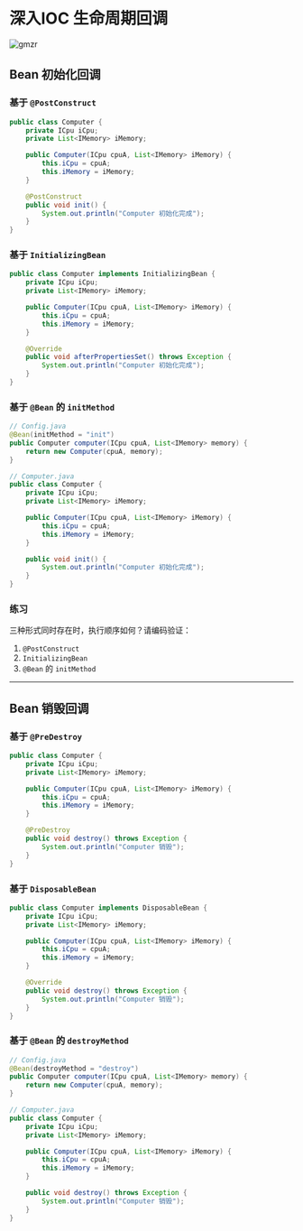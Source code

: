 # 深入IOC 生命周期回调
![gmzr](../Source/展示图片/gmzr.png)
## Bean 初始化回调

### 基于 `@PostConstruct`
```java
public class Computer {
    private ICpu iCpu;
    private List<IMemory> iMemory;

    public Computer(ICpu cpuA, List<IMemory> iMemory) {
        this.iCpu = cpuA;
        this.iMemory = iMemory;
    }

    @PostConstruct
    public void init() {
        System.out.println("Computer 初始化完成");
    }
}
```

### 基于 `InitializingBean`
```java
public class Computer implements InitializingBean {
    private ICpu iCpu;
    private List<IMemory> iMemory;

    public Computer(ICpu cpuA, List<IMemory> iMemory) {
        this.iCpu = cpuA;
        this.iMemory = iMemory;
    }

    @Override
    public void afterPropertiesSet() throws Exception {
        System.out.println("Computer 初始化完成");
    }
}
```

### 基于 `@Bean` 的 `initMethod`
```java
// Config.java
@Bean(initMethod = "init")
public Computer computer(ICpu cpuA, List<IMemory> memory) {
    return new Computer(cpuA, memory);
}

// Computer.java
public class Computer {
    private ICpu iCpu;
    private List<IMemory> iMemory;

    public Computer(ICpu cpuA, List<IMemory> iMemory) {
        this.iCpu = cpuA;
        this.iMemory = iMemory;
    }

    public void init() {
        System.out.println("Computer 初始化完成");
    }
}
```

### 练习
三种形式同时存在时，执行顺序如何？请编码验证：
1. `@PostConstruct`
2. `InitializingBean`
3. `@Bean` 的 `initMethod`

---

## Bean 销毁回调

### 基于 `@PreDestroy`

```java
public class Computer {
    private ICpu iCpu;
    private List<IMemory> iMemory;

    public Computer(ICpu cpuA, List<IMemory> iMemory) {
        this.iCpu = cpuA;
        this.iMemory = iMemory;
    }

    @PreDestroy
    public void destroy() throws Exception {
        System.out.println("Computer 销毁");
    }
}
```

### 基于 `DisposableBean`

```java
public class Computer implements DisposableBean {
    private ICpu iCpu;
    private List<IMemory> iMemory;

    public Computer(ICpu cpuA, List<IMemory> iMemory) {
        this.iCpu = cpuA;
        this.iMemory = iMemory;
    }

    @Override
    public void destroy() throws Exception {
        System.out.println("Computer 销毁");
    }
}
```

### 基于 `@Bean` 的 `destroyMethod`

```java
// Config.java
@Bean(destroyMethod = "destroy")
public Computer computer(ICpu cpuA, List<IMemory> memory) {
    return new Computer(cpuA, memory);
}

// Computer.java
public class Computer {
    private ICpu iCpu;
    private List<IMemory> iMemory;

    public Computer(ICpu cpuA, List<IMemory> iMemory) {
        this.iCpu = cpuA;
        this.iMemory = iMemory;
    }

    public void destroy() throws Exception {
        System.out.println("Computer 销毁");
    }
}
```
